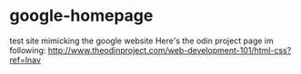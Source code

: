 # google-homepage
test site mimicking the google website
Here's the odin project page im following: http://www.theodinproject.com/web-development-101/html-css?ref=lnav
